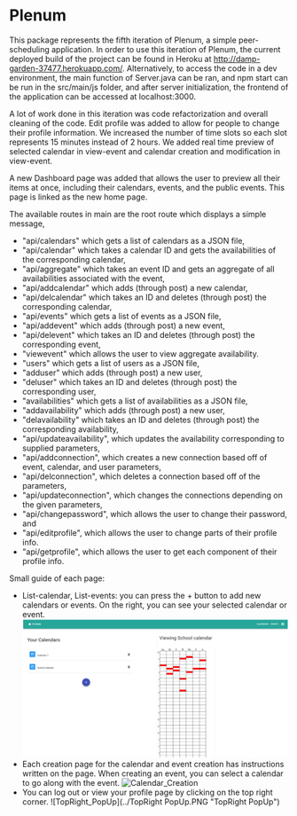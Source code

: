 # Plenum

This package represents the fifth iteration of Plenum, a simple peer-scheduling application. In order to use this
iteration of Plenum, the current deployed build of the project can be found in Heroku at
http://damp-garden-37477.herokuapp.com/. Alternatively, to access the code in a dev environment, the main function of
Server.java can be ran, and npm start can be run in the src/main/js folder, and after server initialization, the frontend
of the application can be accessed at localhost:3000. 

A lot of work done in this iteration was code refactorization and overall cleaning of the code. Edit profile was added to allow for people to change their profile information. We increased the number of time slots so each slot represents 15 minutes instead of 2 hours. We added real time preview of selected calendar in view-event and calendar creation and modification in view-event.

A new Dashboard page was added that allows the user to preview all their items at once, including their calendars, events, and the public events. This page is linked as the new home page. 

The available routes in main are the root route which displays a simple message,
- "api/calendars" which gets a list of calendars as a JSON file,
- "api/calendar" which takes a calendar ID and gets the availabilities of the corresponding calendar,
- "api/aggregate" which takes an event ID and gets an aggregate of all availabilities associated with the event,
- "api/addcalendar" which adds (through post) a new calendar,
- "api/delcalendar" which takes an ID and deletes (through post) the corresponding calendar,
- "api/events" which gets a list of events as a JSON file, 
- "api/addevent" which adds (through post) a new event,
- "api/delevent" which takes an ID and deletes (through post) the corresponding event,
- "viewevent" which allows the user to view aggregate availability.
- "users" which gets a list of users as a JSON file,
- "adduser" which adds (through post) a new user,
- "deluser" which takes an ID and deletes (through post) the corresponding user,
- "availabilities" which gets a list of availabilities as a JSON file,
- "addavailability" which adds (through post) a new user,
- "delavailability" which takes an ID and deletes (through post) the corresponding availability,
- "api/updateavailability", which updates the availability corresponding to supplied parameters,
- "api/addconnection", which creates a new connection based off of event, calendar, and user parameters,
- "api/delconnection", which deletes a connection based off of the parameters,
- "api/updateconnection", which changes the connections depending on the given parameters,
- "api/changepassword", which allows the user to change their password, and
- "api/editprofile", which allows the user to change parts of their profile info.
- "api/getprofile", which allows the user to get each component of their profile info.

Small guide of each page:
- List-calendar, List-events: you can press the + button to add new calendars or events. On the right, you can see your selected calendar or event.
![Calendar_View](../docs/Calendar_View.PNG "Calendar View")
- Each creation page for the calendar and event creation has instructions written on the page. When creating an event, you can select a calendar to go along with the event.
![Calendar_Creation](../Calendar_Creation.PNG "Calendar Creation")
- You can log out or view your profile page by clicking on the top right corner.
![TopRight_PopUp](../TopRight PopUp.PNG "TopRight PopUp")
